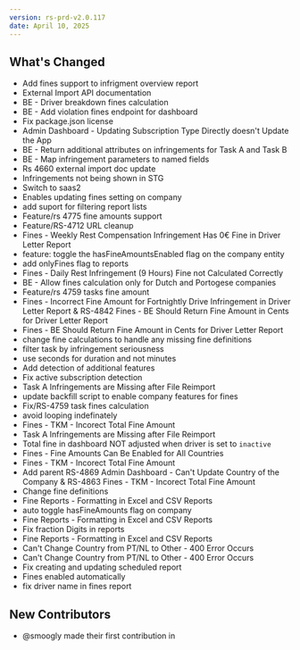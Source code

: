 ```yaml
---
version: rs-prd-v2.0.117
date: April 10, 2025
---
```


## What's Changed
* Add fines support to infrigment overview report
* External Import API documentation
* BE - Driver breakdown fines calculation
* BE - Add violation fines endpoint for dashboard
* Fix package.json license
* Admin Dashboard - Updating Subscription Type Directly doesn't Update the App
* BE - Return additional attributes on infringements for Task A and Task B
* BE - Map infringement parameters to named fields
* Rs 4660 external import doc update
* Infringements not being shown in STG
* Switch to saas2
* Enables updating fines setting on company
* add suport for filtering report lists
* Feature/rs 4775 fine amounts support
* Feature/RS-4712 URL cleanup
* Fines - Weekly Rest Compensation Infringement Has 0€ Fine in Driver Letter Report
* feature: toggle the hasFineAmountsEnabled flag on the company entity
* add onlyFines flag to reports
* Fines - Daily Rest Infringement (9 Hours) Fine not Calculated Correctly
* BE - Allow fines calculation only for Dutch and Portogese companies
* Feature/rs 4759 tasks fine amount
* Fines - Incorrect Fine Amount for Fortnightly Drive Infringement in Driver Letter Report & RS-4842 Fines - BE Should Return Fine Amount in Cents for Driver Letter Report
* Fines - BE Should Return Fine Amount in Cents for Driver Letter Report
* change fine calculations to handle any missing fine definitions
* filter task by infringement seriousness
* use seconds for duration and not minutes
* Add detection of additional features
* Fix active subscription detection
* Task A Infringements are Missing after File Reimport
* update backfill script to enable company features for fines
* Fix/RS-4759 task fines calculation
* avoid looping indefinately
* Fines - TKM - Incorect Total Fine Amount
* Task A Infringements are Missing after File Reimport
* Total fine in dashboard NOT adjusted when driver is set to `inactive`
* Fines - Fine Amounts Can Be Enabled for All Countries
* Fines - TKM - Incorect Total Fine Amount
* Add parent RS-4869 Admin Dashboard - Can't Update Country of the Company & RS-4863 Fines - TKM - Incorect Total Fine Amount
* Change fine definitions
* Fine Reports - Formatting in Excel and CSV Reports
* auto toggle hasFineAmounts flag on company
* Fine Reports - Formatting in Excel and CSV Reports
* Fix fraction Digits in reports
* Fine Reports - Formatting in Excel and CSV Reports
* Can't Change Country from PT/NL to Other - 400 Error Occurs
* Can't Change Country from PT/NL to Other - 400 Error Occurs
* Fix creating and updating scheduled report
* Fines enabled automatically
* fix driver name in fines report
## New Contributors
* @smoogly made their first contribution in